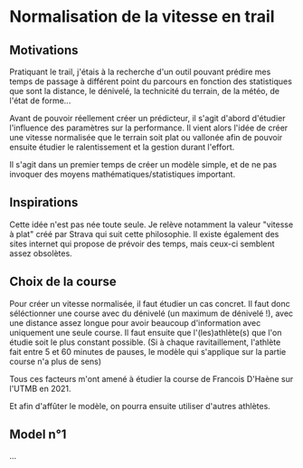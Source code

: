 # Normalisation de la vitesse en trail

## Motivations

Pratiquant le trail, j'étais à la recherche d'un outil pouvant prédire mes temps de passage à différent point du parcours en fonction des statistiques que sont la distance, le dénivelé, la technicité du terrain, de la météo, de l'état de forme... 

Avant de pouvoir réellement créer un prédicteur, il s'agit d'abord d'étudier l'influence des paramètres sur la performance. Il vient alors l'idée de créer une vitesse normalisée que le terrain soit plat ou vallonée afin de pouvoir ensuite étudier le ralentissement et la gestion durant l'effort.

Il s'agit dans un premier temps de créer un modèle simple, et de ne pas invoquer des moyens mathématiques/statistiques important. 

## Inspirations

Cette idée n'est pas née toute seule. Je relève notamment la valeur "vitesse à plat" créé par Strava qui suit cette philosophie. Il existe également des sites internet qui propose de prévoir des temps, mais ceux-ci semblent assez obsolètes.

## Choix de la course

Pour créer un vitesse normalisée, il faut étudier un cas concret.
Il faut donc séléctionner une course avec du dénivelé (un maximum de dénivelé !), avec une distance assez longue pour avoir beaucoup d'information avec uniquement une seule course.
Il faut ensuite que l'(les)athlète(s) que l'on étudie soit le plus constant possible. (Si à chaque ravitaillement, l'athlète fait entre 5 et 60 minutes de pauses, le modèle qui s'applique sur la partie course n'a plus de sens)

Tous ces facteurs m'ont amené à étudier la course de Francois D'Haène sur l'UTMB en 2021.

Et afin d'affûter le modèle, on pourra ensuite utiliser d'autres athlètes.

## Model n°1

...